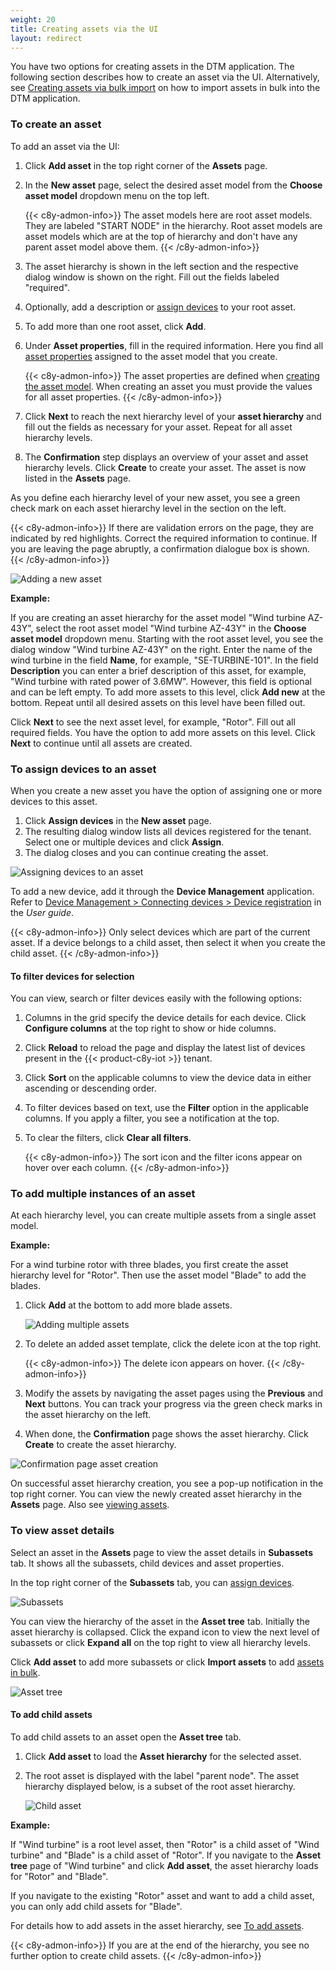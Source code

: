 ```yaml
---
weight: 20
title: Creating assets via the UI
layout: redirect
---
```


You have two options for creating assets in the DTM application.
The following section describes how to create an asset via the UI.
Alternatively, see [Creating assets via bulk import](/dtm/asset-hierarchy/#creating-assets-bulk-import) on how to import assets in bulk into the DTM application.

<a name="create-asset"></a>
### To create an asset

To add an asset via the UI:

1. Click **Add asset** in the top right corner of the **Assets** page.

2. In the **New asset** page, select the desired asset model from the **Choose asset model** dropdown menu on the top left.

    {{< c8y-admon-info>}}
The asset models here are root asset models.
They are labeled "START NODE" in the hierarchy.
Root asset models are asset models which are at the top of hierarchy and don't have any parent asset model above them.
    {{< /c8y-admon-info>}}

3. The asset hierarchy is shown in the left section and the respective dialog window is shown on the right. Fill out the fields labeled "required".

4. Optionally, add a description or [assign devices](#assign-devices-to-asset) to your root asset.

5. To add more than one root asset, click **Add**.

6. Under **Asset properties**, fill in the required information. Here you find all [asset properties](/dtm/asset-types/#property-library) assigned to the asset model that you create.

    {{< c8y-admon-info>}}
 The asset properties are defined when [creating the asset model](/dtm/asset-types/#create-asset-type).
 When creating an asset you must provide the values for all asset properties.
    {{< /c8y-admon-info>}}

7. Click **Next** to reach the next hierarchy level of your **asset hierarchy** and fill out the fields as necessary for your asset. Repeat for all asset hierarchy levels.

8. The **Confirmation** step displays an overview of your asset and asset hierarchy levels. Click **Create** to create your asset. The asset is now listed in the **Assets** page.

As you define each hierarchy level of your new asset, you see a green check mark on each asset hierarchy level in the section on the left.

{{< c8y-admon-info>}}
If there are validation errors on the page, they are indicated by red highlights.
Correct the required information to continue.
If you are leaving the page abruptly, a confirmation dialogue box is shown.
{{< /c8y-admon-info>}}

![Adding a new asset](/images/dtm/assets/dtm-assets-new-asset.png)

**Example:**

If you are creating an asset hierarchy for the asset model "Wind turbine AZ-43Y", select the root asset model "Wind turbine AZ-43Y" in the **Choose asset model** dropdown menu. Starting with the root asset level, you see the dialog window "Wind turbine AZ-43Y" on the right.
Enter the name of the wind turbine in the field **Name**, for example, "SE-TURBINE-101".
In the field **Description** you can enter a brief description of this asset, for example, "Wind turbine with rated power of 3.6MW".
However, this field is optional and can be left empty.
To add more assets to this level, click **Add new** at the bottom.
Repeat until all desired assets on this level have been filled out.

Click **Next** to see the next asset level, for example, "Rotor".
Fill out all required fields.
You have the option to add more assets on this level.
Click **Next** to continue until all assets are created.

<a name="assign-devices-to-asset"></a>
### To assign devices to an asset

When you create a new asset you have the option of assigning one or more devices to this asset.

1. Click **Assign devices** in the **New asset** page.
2. The resulting dialog window lists all devices registered for the tenant. Select one or multiple devices and click **Assign**.
3. The dialog closes and you can continue creating the asset.

![Assigning devices to an asset](/images/dtm/assets/dtm-assets-assign-devices.png)

To add a new device, add it through the **Device Management** application.
Refer to [Device Management > Connecting devices > Device registration](/users-guide/device-management/#connecting-devices) in the *User guide*.

{{< c8y-admon-info>}}
Only select devices which are part of the current asset.
If a device belongs to a child asset, then select it when you create the child asset.
{{< /c8y-admon-info>}}


<a name=""></a>
#### To filter devices for selection

You can view, search or filter devices easily with the following options:

1. Columns in the grid specify the device details for each device. Click **Configure columns** at the top right to show or hide columns.

2. Click **Reload** to reload the page and display the latest list of devices present in the {{< product-c8y-iot >}} tenant.

3. Click **Sort** on the applicable columns to view the device data in either ascending or descending order.

4. To filter devices based on text, use the **Filter** option in the applicable columns. If you apply a filter, you see a notification at the top.

5. To clear the filters, click **Clear all filters**.

    {{< c8y-admon-info>}}
The sort icon and the filter icons appear on hover over each column.
    {{< /c8y-admon-info>}}

<a name=""></a>
### To add multiple instances of an asset

At each hierarchy level, you can create multiple assets from a single asset model.

**Example:**

For a wind turbine rotor with three blades, you first create the asset hierarchy level for "Rotor". Then use the asset model "Blade" to add the blades.

1. Click **Add** at the bottom to add more blade assets.

    ![Adding multiple assets](/images/dtm/assets/dtm-assets-add-multiple-instance.png)

2. To delete an added asset template, click the delete icon at the top right.

    {{< c8y-admon-info>}}
The delete icon appears on hover.
    {{< /c8y-admon-info>}}

3. Modify the assets by navigating the asset pages using the **Previous** and **Next** buttons. You can track your progress via the green check marks in the asset hierarchy on the left.

4. When done, the **Confirmation** page shows the asset hierarchy. Click **Create** to create the asset hierarchy.

![Confirmation page asset creation](/images/dtm/assets/dtm-assets-confirmation-page.png)

On successful asset hierarchy creation, you see a pop-up notification in the top right corner.
You can view the newly created asset hierarchy in the **Assets** page.
Also see [viewing assets](/dtm/asset-hierarchy/#viewing-assets).


<a name=""></a>
### To view asset details

Select an asset in the **Assets** page to view the asset details in **Subassets** tab.
It shows all the subassets, child devices and asset properties.

In the top right corner of the **Subassets** tab, you can [assign devices](#assign-devices-to-asset).

![Subassets](/images/dtm/assets/dtm-assets-subassets-page.png)

You can view the hierarchy of the asset in the **Asset tree** tab. Initially the asset hierarchy is collapsed. Click the expand icon to view the next level of subassets or click **Expand all** on the top right to view all hierarchy levels.

Click **Add asset** to add more subassets or click **Import assets** to add [assets in bulk](/dtm/asset-hierarchy/#creating-assets-bulk-import).

![Asset tree](/images/dtm/assets/dtm-assets-asset-tree-page.png)

<a name="add-child-assets"></a>
#### To add child assets

To add child assets to an asset open the **Asset tree** tab.

1. Click **Add asset** to load the **Asset hierarchy** for the selected asset.

2. The root asset is displayed with the label "parent node". The asset hierarchy displayed below, is a subset of the root asset hierarchy.

    ![Child asset](/images/dtm/assets/dtm-assets-add-child-asset.png)

**Example:**

If "Wind turbine" is a root level asset, then "Rotor" is a child asset of "Wind turbine" and "Blade" is a child asset of "Rotor".
If you navigate to the **Asset tree** page of "Wind turbine" and click **Add asset**, the asset hierarchy loads for "Rotor" and "Blade".

If you navigate to the existing "Rotor" asset and want to add a child asset, you can only add child assets for "Blade".

For details how to add assets in the asset hierarchy, see [To add assets](#create-asset).

{{< c8y-admon-info>}}
If you are at the end of the hierarchy, you see no further option to create child assets.
{{< /c8y-admon-info>}}
